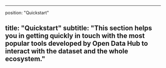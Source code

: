 <!--
SPDX-FileCopyrightText: NOI Techpark <digital@noi.bz.it>

SPDX-License-Identifier: CC0-1.0
-->

---
position: "Quickstart"

title: "Quickstart"
subtitle: "This section helps you in getting quickly in touch with the most popular tools developed by Open Data Hub to interact with the dataset and the whole ecosystem."
---


